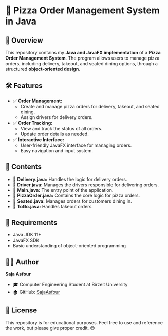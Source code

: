 # 🍕 Pizza Order Management System in Java

## 📌 Overview
This repository contains my **Java and JavaFX implementation** of a **Pizza Order Management System**. The program allows users to manage pizza orders, including delivery, takeout, and seated dining options, through a structured **object-oriented design**.

## 🛠 Features
- ✅ **Order Management:**
  - Create and manage pizza orders for delivery, takeout, and seated dining.
  - Assign drivers for delivery orders.
- ✅ **Order Tracking:**
  - View and track the status of all orders.
  - Update order details as needed.
- ✅ **Interactive Interface:**
  - User-friendly JavaFX interface for managing orders.
  - Easy navigation and input system.

## 📂 Contents
- 📜 **Delivery.java:** Handles the logic for delivery orders.
- 📜 **Driver.java:** Manages the drivers responsible for delivering orders.
- 📜 **Main.java:** The entry point of the application.
- 📜 **PizzaOrder.java:** Contains the core logic for pizza orders.
- 📜 **Seated.java:** Manages orders for customers dining in.
- 📜 **ToGo.java:** Handles takeout orders.

## 📌 Requirements
- Java JDK 11+
- JavaFX SDK
- Basic understanding of object-oriented programming

## 👩‍💻 Author
**Saja Asfour**
- 🎓 Computer Engineering Student at Birzeit University
- 🏠 GitHub: [SajaAsfour](https://github.com/SajaAsfour)

## 📜 License
This repository is for educational purposes. Feel free to use and reference the work, but please give proper credit. 😊
